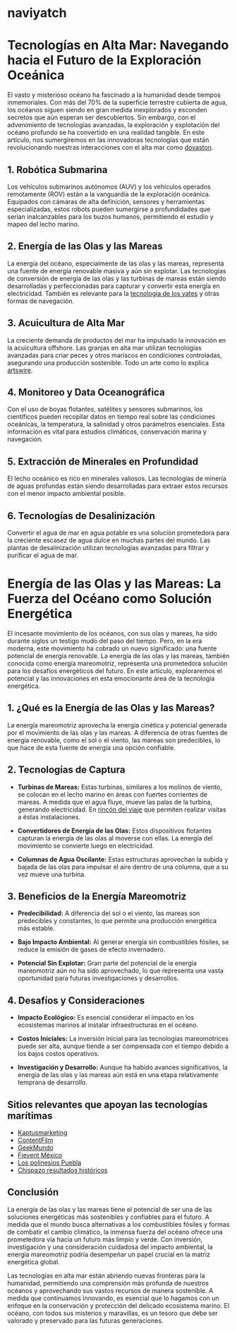 # naviyatch

# Tecnologías en Alta Mar: Navegando hacia el Futuro de la Exploración Oceánica

El vasto y misterioso océano ha fascinado a la humanidad desde tiempos inmemoriales. Con más del 70% de la superficie terrestre cubierta de agua, los océanos siguen siendo en gran medida inexplorados y esconden secretos que aún esperan ser descubiertos. Sin embargo, con el advenimiento de tecnologías avanzadas, la exploración y explotación del océano profundo se ha convertido en una realidad tangible. En este artículo, nos sumergiremos en las innovadoras tecnologías que están revolucionando nuestras interacciones con el alta mar como [dovaston](https://dovaston.com/).

## 1. **Robótica Submarina**

Los vehículos submarinos autónomos (AUV) y los vehículos operados remotamente (ROV) están a la vanguardia de la exploración oceánica. Equipados con cámaras de alta definición, sensores y herramientas especializadas, estos robots pueden sumergirse a profundidades que serían inalcanzables para los buzos humanos, permitiendo el estudio y mapeo del lecho marino.

## 2. **Energía de las Olas y las Mareas**

La energía del océano, especialmente de las olas y las mareas, representa una fuente de energía renovable masiva y aún sin explotar. Las tecnologías de conversión de energía de las olas y las turbinas de mareas están siendo desarrolladas y perfeccionadas para capturar y convertir esta energía en electricidad. También es relevante para la [tecnología de los yates](https://dovaston.com/navigating-the-future-yachts/) y otras formas de navegación.

## 3. **Acuicultura de Alta Mar**

La creciente demanda de productos del mar ha impulsado la innovación en la acuicultura offshore. Las granjas en alta mar utilizan tecnologías avanzadas para criar peces y otros mariscos en condiciones controladas, asegurando una producción sostenible. Todo un arte como lo explica [artswire](https://artswire.org/).

## 4. **Monitoreo y Data Oceanográfica**

Con el uso de boyas flotantes, satélites y sensores submarinos, los científicos pueden recopilar datos en tiempo real sobre las condiciones oceánicas, la temperatura, la salinidad y otros parámetros esenciales. Esta información es vital para estudios climáticos, conservación marina y navegación.

## 5. **Extracción de Minerales en Profundidad**

El lecho oceánico es rico en minerales valiosos. Las tecnologías de minería de aguas profundas están siendo desarrolladas para extraer estos recursos con el menor impacto ambiental posible.

## 6. **Tecnologías de Desalinización**

Convertir el agua de mar en agua potable es una solución prometedora para la creciente escasez de agua dulce en muchas partes del mundo. Las plantas de desalinización utilizan tecnologías avanzadas para filtrar y purificar el agua de mar.

# Energía de las Olas y las Mareas: La Fuerza del Océano como Solución Energética

El incesante movimiento de los océanos, con sus olas y mareas, ha sido durante siglos un testigo mudo del paso del tiempo. Pero, en la era moderna, este movimiento ha cobrado un nuevo significado: una fuente potencial de energía renovable. La energía de las olas y las mareas, también conocida como energía mareomotriz, representa una prometedora solución para los desafíos energéticos del futuro. En este artículo, exploraremos el potencial y las innovaciones en esta emocionante área de la tecnología energética.

## 1. **¿Qué es la Energía de las Olas y las Mareas?**

La energía mareomotriz aprovecha la energía cinética y potencial generada por el movimiento de las olas y las mareas. A diferencia de otras fuentes de energía renovable, como el sol o el viento, las mareas son predecibles, lo que hace de esta fuente de energía una opción confiable.

## 2. **Tecnologías de Captura**

- **Turbinas de Mareas:** Estas turbinas, similares a los molinos de viento, se colocan en el lecho marino en áreas con fuertes corrientes de mareas. A medida que el agua fluye, mueve las palas de la turbina, generando electricidad. En [rincón del viaje](https://www.rincondelviaje.com/) que permiten realizar visitas a éstas instalaciones.

- **Convertidores de Energía de las Olas:** Estos dispositivos flotantes capturan la energía de las olas al moverse con ellas. La energía del movimiento se convierte luego en electricidad.

- **Columnas de Agua Oscilante:** Estas estructuras aprovechan la subida y bajada de las olas para impulsar el aire dentro de una columna, que a su vez mueve una turbina.

## 3. **Beneficios de la Energía Mareomotriz**

- **Predecibilidad:** A diferencia del sol o el viento, las mareas son predecibles y constantes, lo que permite una producción energética más estable.

- **Bajo Impacto Ambiental:** Al generar energía sin combustibles fósiles, se reduce la emisión de gases de efecto invernadero.

- **Potencial Sin Explotar:** Gran parte del potencial de la energía mareomotriz aún no ha sido aprovechado, lo que representa una vasta oportunidad para futuras investigaciones y desarrollos.

## 4. **Desafíos y Consideraciones**

- **Impacto Ecológico:** Es esencial considerar el impacto en los ecosistemas marinos al instalar infraestructuras en el océano.

- **Costos Iniciales:** La inversión inicial para las tecnologías mareomotrices puede ser alta, aunque tiende a ser compensada con el tiempo debido a los bajos costos operativos.

- **Investigación y Desarrollo:** Aunque ha habido avances significativos, la energía de las olas y las mareas aún está en una etapa relativamente temprana de desarrollo.

## Sitios relevantes que apoyan las tecnologías marítimas

- [Kaptusmarketing](https://kaptusmarketing.com/)
- [ContentFilm](https://contentfilm.com)
- [GeekMundo](https://geekmundo.net)
- [Fievent México](https://es-mx.fievent.com)
- [Los polinesios Puebla](https://es-mx.fievent.com/e/los-polinesios-en-puebla/)
- [Chispazo resultados históricos](https://mejorhistoria.com/chispazo-historico/)

## Conclusión

La energía de las olas y las mareas tiene el potencial de ser una de las soluciones energéticas más sostenibles y confiables para el futuro. A medida que el mundo busca alternativas a los combustibles fósiles y formas de combatir el cambio climático, la inmensa fuerza del océano ofrece una prometedora vía hacia un futuro más limpio y verde. Con inversión, investigación y una consideración cuidadosa del impacto ambiental, la energía mareomotriz podría desempeñar un papel crucial en la matriz energética global.

Las tecnologías en alta mar están abriendo nuevas fronteras para la humanidad, permitiendo una comprensión más profunda de nuestros océanos y aprovechando sus vastos recursos de manera sostenible. A medida que continuamos innovando, es esencial que lo hagamos con un enfoque en la conservación y protección del delicado ecosistema marino. El océano, con todos sus misterios y maravillas, es un tesoro que debe ser valorado y preservado para las futuras generaciones.
